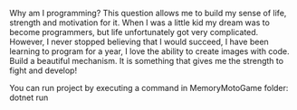 Why am I programming?
This question allows me to build my sense of life, strength and motivation for it.
When I was a little kid my dream was to become programmers, but life unfortunately got very complicated. However, I never stopped believing that I would succeed, I have been learning to program for a year, I love the ability to create images with code. Build a beautiful mechanism. It is something that gives me the strength to fight and develop!

You can run project by executing a command in MemoryMotoGame folder: 
dotnet run
